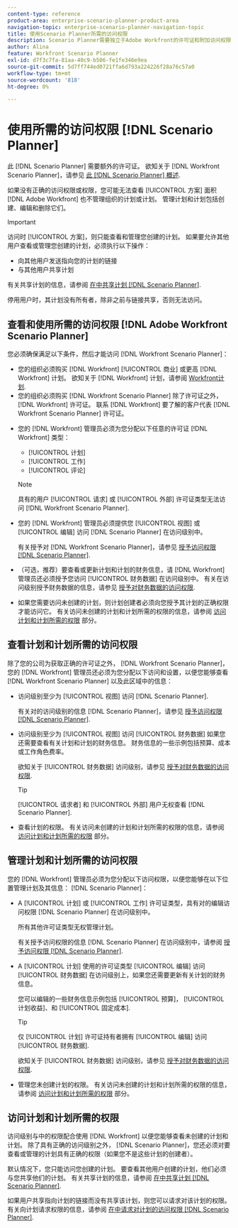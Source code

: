 ```yaml
---
content-type: reference
product-area: enterprise-scenario-planner-product-area
navigation-topic: enterprise-scenario-planner-navigation-topic
title: 使用Scenario Planner所需的访问权限
description: Scenario Planner需要独立于Adobe Workfront的许可证和附加访问权限。
author: Alina
feature: Workfront Scenario Planner
exl-id: d7f3c7fa-81aa-40c9-b506-fe1fe346e9ea
source-git-commit: 5d7ff744ed0721ffa6d793a224226f28a76c57a0
workflow-type: tm+mt
source-wordcount: '818'
ht-degree: 0%

---
```


# 使用所需的访问权限 [!DNL Scenario Planner]

此 [!DNL Scenario Planner] 需要额外的许可证。 欲知关于 [!DNL Workfront Scenario Planner]，请参见 [此 [!DNL Scenario Planner] 概述](../scenario-planner/scenario-planner-overview.md).

<!--
might need to add information about the permissions to plans/ initiatives if those will be coming later?
-->

如果没有正确的访问权限或权限，您可能无法查看 [!UICONTROL 方案] 面积[!DNL  Adobe Workfront] 也不管理组织的计划或计划。 管理计划和计划包括创建、编辑和删除它们。

>[!IMPORTANT]
>
>访问时 [!UICONTROL 方案]，则只能查看和管理您创建的计划。 如果要允许其他用户查看或管理您创建的计划，必须执行以下操作：
>
>* 向其他用户发送指向您的计划的链接
>* 与其他用户共享计划
>
>  有关共享计划的信息，请参阅 [在中共享计划 [!DNL Scenario Planner]](../scenario-planner/share-a-plan.md).
>
>停用用户时，其计划没有所有者，除非之前与链接共享，否则无法访问。

## 查看和使用所需的访问权限 [!DNL Adobe Workfront Scenario Planner]

您必须确保满足以下条件，然后才能访问 [!DNL Workfront Scenario Planner]：

<!--drafted for P&P:

* Depending on whether you use the current or the legacy Workfront plans, your organization must have the following:

  * For the current plans:  

    * The [!UICONTROL Ultimate] [!DNL Workfront] plan.

      Or
  
    * The [!UICONTROL Select] or [!UICONTROL Prime] [!DNL Workfront] plan, in addition to purchasing a separate [!DNL Scenario Planner] license.

  * For the legacy plans: (indent the bullets below, before the NOTE)

-->

* 您的组织必须购买 [!DNL Workfront] [!UICONTROL 商业] 或更高 [!DNL Workfront] 计划。 欲知关于 [!DNL Workfront] 计划，请参阅 [Workfront计划](https://workfront.com/plans).
* 您的组织必须购买 [!DNL Workfront Scenario Planner] 除了许可证之外， [!DNL Workfront] 许可证。 联系 [!DNL Workfront] 要了解的客户代表 [!DNL Workfront Scenario Planner] 许可证。

<!--drafted for P&P: 

* Depending on whether you use the current or legacy licenses, your [!DNL Workfront] administrator must assign you a license of any of the following types: 

  * For the current licenses: 
    * [!UICONTROL Standard]
    * [!UICONTROL Light]

  * For the legacy licenses: (re-indent the licenses below and reword the sentence)

-->



* 您的 [!DNL Workfront] 管理员必须为您分配以下任意的许可证 [!DNL Workfront] 类型：

   * [!UICONTROL 计划]
   * [!UICONTROL 工作]
   * [!UICONTROL 评论]

  >[!NOTE]
  >
  >具有的用户 [!UICONTROL 请求] 或 [!UICONTROL 外部] 许可证类型无法访问 [!DNL Workfront Scenario Planner].

<!--drafted - replace the note above with this at P&P release: 
  * When using the current licenses, users with a [!UICONTROL Contributor] or [!UICONTROL External] license type cannot access the [!DNL Scenario Planner].
  * When using the legacy licenses, users with a Request or External license type cannot access the Scenario Planner. -->

* 您的 [!DNL Workfront] 管理员必须提供您 [!UICONTROL 视图] 或 [!UICONTROL 编辑] 访问 [!DNL Scenario Planner] 在访问级别中。

  有关授予对 [!DNL Workfront Scenario Planner]，请参见 [授予访问权限 [!DNL Scenario Planner]](../administration-and-setup/add-users/configure-and-grant-access/grant-access-sp.md).

* （可选，推荐）要查看或更新计划和计划的财务信息，请 [!DNL Workfront] 管理员还必须授予您访问 [!UICONTROL 财务数据] 在访问级别中。 有关在访问级别授予财务数据的信息，请参见 [授予对财务数据的访问权限](../administration-and-setup/add-users/configure-and-grant-access/grant-access-financial.md).

  <!--this used to be true but not anymore:
  <li data-mc-conditions="QuicksilverOrClassic.Draft mode"> <p>(NOTE: this is no longer needed) </p> <p>Your Workfront administrator must assign you a layout template that includes the Scenarios area in the Main Menu. </p> <p>For information about customizing the Main Menu in a layout template, see <a href="../administration-and-setup/customize-workfront/use-layout-templates/customize-main-menu.md" class="MCXref xref" xrefformat="{para}">Customize the Main Menu using a layout template</a>. </p> <p>For information about assigning users to a Layout Template, see <a href="../administration-and-setup/customize-workfront/use-layout-templates/assign-users-to-layout-template.md" class="MCXref xref" xrefformat="{para}">Assign users to a layout template</a>.</p> </li>
  -->

* 如果您需要访问未创建的计划，则计划创建者必须向您授予其计划的正确权限才能访问它。 有关访问未创建的计划和计划所需的权限的信息，请参阅 [访问计划和计划所需的权限](#permissions-needed-to-access-plans-and-initiatives) 部分。

## 查看计划和计划所需的访问权限

除了您的公司为获取正确的许可证之外， [!DNL Workfront Scenario Planner]，您的 [!DNL Workfront] 管理员还必须为您分配以下访问和设置，以便您能够查看 [!DNL Workfront Scenario Planner] 以及此区域中的信息：

* 访问级别至少为 [!UICONTROL 视图] 访问 [!DNL Scenario Planner].

  有关对的访问级别的信息 [!DNL Scenario Planner]，请参见 [授予访问权限 [!DNL Scenario Planner]](../administration-and-setup/add-users/configure-and-grant-access/grant-access-sp.md).

* 访问级别至少为 [!UICONTROL 视图] 访问 [!UICONTROL 财务数据] 如果您还需要查看有关计划和计划的财务信息。 财务信息的一些示例包括预算、成本或工作角色费率。

  欲知关于 [!UICONTROL 财务数据] 访问级别，请参见 [授予对财务数据的访问权限](../administration-and-setup/add-users/configure-and-grant-access/grant-access-financial.md).

  >[!TIP]
  >
  >[!UICONTROL 请求者] 和 [!UICONTROL 外部] 用户无权查看 [!DNL Scenario Planner].

* 查看计划的权限。 有关访问未创建的计划和计划所需的权限的信息，请参阅 [访问计划和计划所需的权限](#permissions-needed-to-access-plans-and-initiatives) 部分。

## 管理计划和计划所需的访问权限

您的 [!DNL Workfront] 管理员必须为您分配以下访问权限，以便您能够在以下位置管理计划及其信息： [!DNL Scenario Planner]：

* A [!UICONTROL 计划] 或 [!UICONTROL 工作] 许可证类型，具有对的编辑访问权限 [!DNL Scenario Planner] 在访问级别中。

  所有其他许可证类型无权管理计划。

  有关授予访问权限的信息 [!DNL Scenario Planner] 在访问级别中，请参阅 [授予访问权限 [!DNL Scenario Planner]](../administration-and-setup/add-users/configure-and-grant-access/grant-access-sp.md).

* A [!UICONTROL 计划] 使用的许可证类型 [!UICONTROL 编辑] 访问 [!UICONTROL 财务数据] 在访问级别上，如果您还需要更新有关计划的财务信息。

  您可以编辑的一些财务信息示例包括 [!UICONTROL 预算]， [!UICONTROL 计划收益]、和 [!UICONTROL 固定成本].

  >[!TIP]
  >
  >仅 [!UICONTROL 计划] 许可证持有者拥有 [!UICONTROL 编辑] 访问 [!UICONTROL 财务数据].

  欲知关于 [!UICONTROL 财务数据] 访问级别，请参见 [授予对财务数据的访问权限](../administration-and-setup/add-users/configure-and-grant-access/grant-access-financial.md).

* 管理您未创建计划的权限。 有关访问未创建的计划和计划所需的权限的信息，请参阅 [访问计划和计划所需的权限](#permissions-needed-to-access-plans-and-initiatives) 部分。

## 访问计划和计划所需的权限

访问级别与中的权限配合使用 [!DNL Workfront] 以便您能够查看未创建的计划和计划。 除了具有正确的访问级别之外， [!DNL Scenario Planner]，您还必须对要查看或管理的计划具有正确的权限（如果您不是这些计划的创建者）。

默认情况下，您只能访问您创建的计划。 要查看其他用户创建的计划，他们必须与您共享他们的计划。 有关共享计划的信息，请参阅 [在中共享计划 [!DNL Scenario Planner]](../scenario-planner/share-a-plan.md).

如果用户共享指向计划的链接而没有共享该计划，则您可以请求对该计划的权限。 有关向计划请求权限的信息，请参阅 [在中请求对计划的访问权限 [!DNL Scenario Planner]](../scenario-planner/request-access-to-plan.md).

